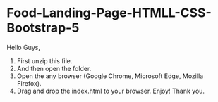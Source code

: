 # Food-Landing-Page-HTMLL-CSS-Bootstrap-5

Hello Guys,
   1. First unzip this file.
   2. And then open the folder.
   3. Open the any browser (Google Chrome, Microsoft Edge, Mozilla Firefox).
   4. Drag and drop the index.html to your browser.
Enjoy!
Thank you.
